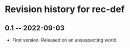 # Revision history for rec-def

## 0.1 -- 2022-09-03

* First version. Released on an unsuspecting world.
